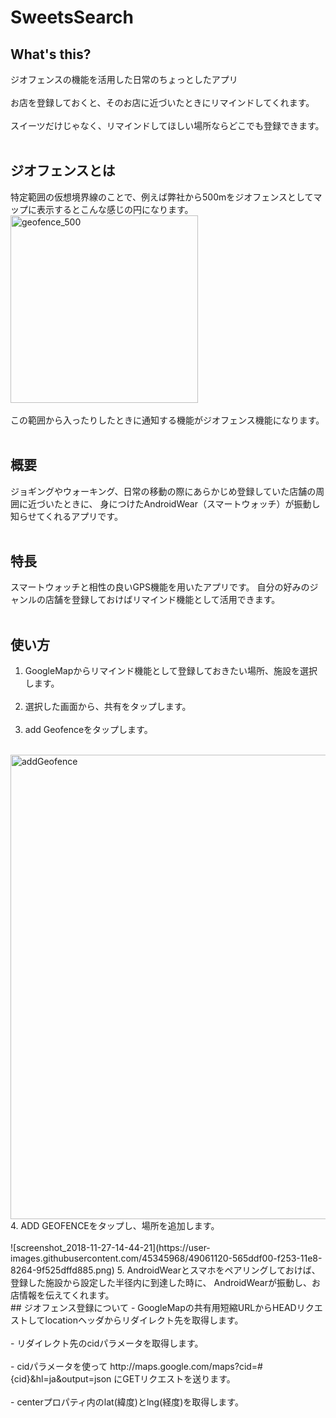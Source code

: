 # SweetsSearch
## What's this?
ジオフェンスの機能を活用した日常のちょっとしたアプリ<br><br>
お店を登録しておくと、そのお店に近づいたときにリマインドしてくれます。<br><br>
スイーツだけじゃなく、リマインドしてほしい場所ならどこでも登録できます。<br><br>
## ジオフェンスとは
特定範囲の仮想境界線のことで、例えば弊社から500mをジオフェンスとしてマップに表示するとこんな感じの円になります。
<img width="300" alt="geofence_500" src="https://user-images.githubusercontent.com/45345968/49057263-20fcc580-f242-11e8-8ed7-b0b5c995c5a6.png"><br><br>
この範囲から入ったりしたときに通知する機能がジオフェンス機能になります。<br><br>
## 概要
ジョギングやウォーキング、日常の移動の際にあらかじめ登録していた店舗の周囲に近づいたときに、
身につけたAndroidWear（スマートウォッチ）が振動し知らせてくれるアプリです。<br><br>
## 特長
スマートウォッチと相性の良いGPS機能を用いたアプリです。
自分の好みのジャンルの店舗を登録しておけばリマインド機能として活用できます。<br><br>
## 使い方
1. GoogleMapからリマインド機能として登録しておきたい場所、施設を選択します。<br><br>
2. 選択した画面から、共有をタップします。<br><br>
3. add Geofenceをタップします。<br><br>
<img width="743" alt="addGeofence" src="https://user-images.githubusercontent.com/45345968/49060771-45f93480-f252-11e8-9305-db5f6688052a.png">
4. ADD GEOFENCEをタップし、場所を追加します。<br><br>
![screenshot_2018-11-27-14-44-21](https://user-images.githubusercontent.com/45345968/49061120-565ddf00-f253-11e8-8264-9f525dffd885.png)
5. AndroidWearとスマホをペアリングしておけば、登録した施設から設定した半径内に到達した時に、
AndroidWearが振動し、お店情報を伝えてくれます。<br>
## ジオフェンス登録について
- GoogleMapの共有用短縮URLからHEADリクエストしてlocationヘッダからリダイレクト先を取得します。<br><br>
- リダイレクト先のcidパラメータを取得します。<br><br>
- cidパラメータを使って http://maps.google.com/maps?cid=#{cid}&hl=ja&output=json にGETリクエストを送ります。<br><br>
- centerプロパティ内のlat(緯度)とlng(経度)を取得します。
